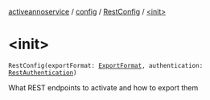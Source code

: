 [activeannoservice](../../index.md) / [config](../index.md) / [RestConfig](index.md) / [&lt;init&gt;](./-init-.md)

# &lt;init&gt;

`RestConfig(exportFormat: `[`ExportFormat`](../-export-format/index.md)`, authentication: `[`RestAuthentication`](../-rest-authentication/index.md)`)`

What REST endpoints to activate and how to export them

